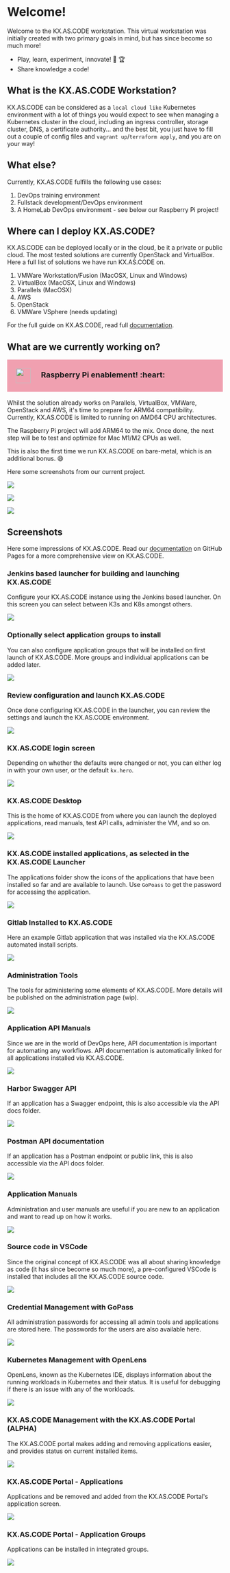 # Welcome!

Welcome to the KX.AS.CODE workstation. This virtual workstation was initially created with two primary goals in mind, but has since become so much more!

*   Play, learn, experiment, innovate! :muscle: :trophy:
*   Share knowledge a code!

## What is the KX.AS.CODE Workstation?

KX.AS.CODE can be considered as a `local cloud like` Kubernetes environment with a lot of things you would expect to see when managing a Kubernetes cluster in the cloud, including an ingress controller, storage cluster, DNS, a certificate authority... and the best bit, you just have to fill out a couple of config files and `vagrant up`/`terraform apply`, and you are on your way!

## What else?

Currently, KX.AS.CODE fulfills the following use cases:

1. DevOps training environment
2. Fullstack development/DevOps environment
3. A HomeLab DevOps environment - see below our Raspberry Pi project!

## Where can I deploy KX.AS.CODE?
KX.AS.CODE can be deployed locally or in the cloud, be it a private or public cloud. The most tested solutions are currently OpenStack and VirtualBox. Here a full list of solutions we have run KX.AS.CODE on.

1. VMWare Workstation/Fusion (MacOSX, Linux and Windows)
2. VirtualBox (MacOSX, Linux and Windows)
3. Parallels (MacOSX)
4. AWS
5. OpenStack
6. VMWare VSphere (needs updating)

For the full guide on KX.AS.CODE, read full [documentation](https://accenture.github.io/kx.as.code/).

## What are we currently working on?

<div style="background-color:rgb(220, 20, 60, 0.4); padding: 20px">
<span style="vertical-align: middle; display: inline-block;">
<img src="https://github.com/Accenture/kx.as.code/raw/main/docs/assets/images/raspberrypi_logo.png" width="35px"></span>
<span style="margin-left: 20px; font-size: large"><b>Raspberry Pi enablement! :heart: </b> 
</span>
</div>
<br>
Whilst the solution already works on Parallels, VirtualBox, VMWare, OpenStack and AWS, it's time to prepare for ARM64 compatibility. Currently, KX.AS.CODE is limited to running on AMD64 CPU architectures. 

The Raspberry Pi project will add ARM64 to the mix. Once done, the next step will be to test and optimize for Mac M1/M2 CPUs as well.

This is also the first time we run KX.AS.CODE on bare-metal, which is an additional bonus. :smile:

Here some screenshots from our current project.

![](docs/assets/images/Raspberry_PI_Setup_1.jpg)

![](docs/assets/images/Raspberry_PI_Setup_3.jpg)

![](docs/assets/images/Raspberry_PI_Setup_4.jpg)

## Screenshots

Here some impressions of KX.AS.CODE. Read our [documentation](https://accenture.github.io/kx.as.code/) on GitHub Pages for a more comprehensive view on KX.AS.CODE.

### Jenkins based launcher for building and launching KX.AS.CODE

Configure your KX.AS.CODE instance using the Jenkins based launcher. On this screen you can select between K3s and K8s amongst others.

![](docs/assets/images/jenkins_minimal_setup.png)

### Optionally select application groups to install

You can also configure application groups that will be installed on first launch of KX.AS.CODE. More groups and individual applications can be added later.

![](docs/assets/images/jenkins_installation_groups.png)

### Review configuration and launch KX.AS.CODE

Once done configuring KX.AS.CODE in the launcher, you can review the settings and launch the KX.AS.CODE environment.

![](docs/assets/images/jenkins_minimal_setup5.png)

### KX.AS.CODE login screen

Depending on whether the defaults were changed or not, you can either log in with your own user, or the default `kx.hero`.

![](docs/assets/images/kx.as.code_login_screen.png)

### KX.AS.CODE Desktop

This is the home of KX.AS.CODE from where you can launch the deployed applications, read manuals, test API calls, administer the VM, and so on.

![](docs/assets/images/kx.as.code_desktop.png)

### KX.AS.CODE installed applications, as selected in the KX.AS.CODE Launcher

The applications folder show the icons of the applications that have been installed so far and are available to launch. Use `GoPoass` to get the password for accessing the application.

![](docs/assets/images/kx.as.code_applications.png)

### Gitlab Installed to KX.AS.CODE

Here an example Gitlab application that was installed via the KX.AS.CODE automated install scripts.

![](docs/assets/images/kx.as.code_gitlab.png)

### Administration Tools

The tools for administering some elements of KX.AS.CODE. More details will be published on the administration page (wip).

![](docs/assets/images/kx.as.code_admin_tools.png)

### Application API Manuals

Since we are in the world of DevOps here, API documentation is important for automating any workflows. API documentation is automatically linked for all applications installed via KX.AS.CODE.

![](docs/assets/images/kx.as.code_api_docs.png)

### Harbor Swagger API

If an application has a Swagger endpoint, this is also accessible via the API docs folder.

![](docs/assets/images/kx.as.code_harbor_swagger.png)

### Postman API documentation

If an application has a Postman endpoint or public link, this is also accessible via the API docs folder.

![](docs/assets/images/kx.as.code_mattermost_postman.png)

### Application Manuals

Administration and user manuals are useful if you are new to an application and want to read up on how it works.

![](docs/assets/images/kx.as.code_application_user_manuals.png)

### Source code in VSCode

Since the original concept of KX.AS.CODE was all about sharing knowledge as code (it has since become so much more), a pre-configured VSCode is installed that includes all the KX.AS.CODE source code.

![](assets/images/kx.as.code_vscode.png)

### Credential Management with GoPass

All administration passwords for accessing all admin tools and applications are stored here. The passwords for the users are also available here.

![](docs/assets/images/kx.as.code_gopass.png)

### Kubernetes Management with OpenLens

OpenLens, known as the Kubernetes IDE, displays information about the running workloads in Kubernetes and their status. It is useful for debugging if there is an issue with any of the workloads.

![](docs/assets/images/kx.as.code_openlens.png)

### KX.AS.CODE Management with the KX.AS.CODE Portal (ALPHA)

The KX.AS.CODE portal makes adding and removing applications easier, and provides status on current installed items.

![](docs/assets/images/kx.as.code_portal.png)

### KX.AS.CODE Portal - Applications

Applications and be removed and added from the KX.AS.CODE Portal's application screen.

![](docs/assets/images/kx.as.code_portal_applications.png)

### KX.AS.CODE Portal - Application Groups

Applications can be installed in integrated groups.

![](docs/assets/images/kx.as.code_portal_application_groups.png)

